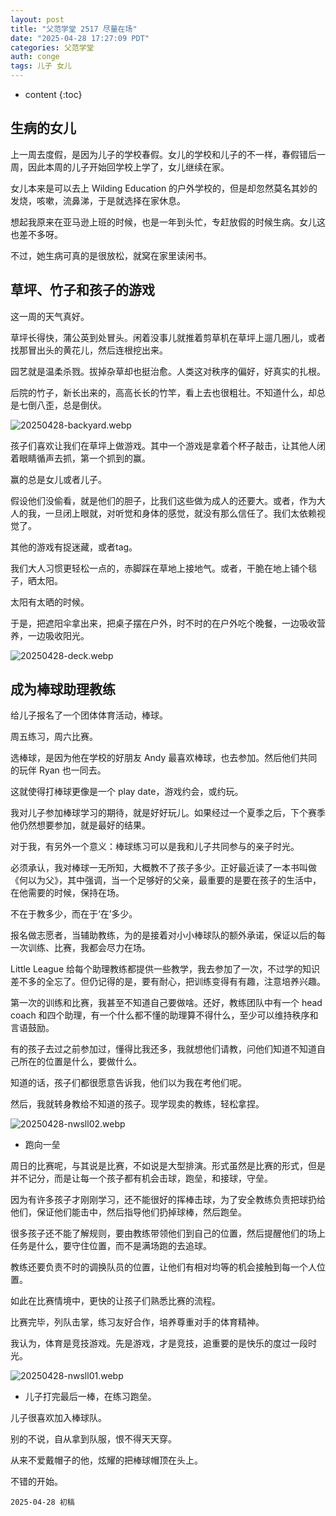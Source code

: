 ```yaml
---
layout: post
title: "父范学堂 2517 尽量在场"
date: "2025-04-28 17:27:09 PDT"
categories: 父范学堂
auth: conge
tags: 儿子 女儿 
---
```

* content
{:toc}

## 生病的女儿

上一周去度假，是因为儿子的学校春假。女儿的学校和儿子的不一样，春假错后一周，因此本周的儿子开始回学校上学了，女儿继续在家。

女儿本来是可以去上 Wilding Education 的户外学校的，但是却忽然莫名其妙的发烧，咳嗽，流鼻涕，于是就选择在家休息。





想起我原来在亚马逊上班的时候，也是一年到头忙，专赶放假的时候生病。女儿这也差不多呀。

不过，她生病可真的是很放松，就窝在家里读闲书。

## 草坪、竹子和孩子的游戏

这一周的天气真好。

草坪长得快，蒲公英到处冒头。闲着没事儿就推着剪草机在草坪上遛几圈儿，或者找那冒出头的黄花儿，然后连根挖出来。

园艺就是温柔杀戮。拔掉杂草却也挺治愈。人类这对秩序的偏好，好真实的扎根。

后院的竹子，新长出来的，高高长长的竹竿，看上去也很粗壮。不知道什么，却总是七倒八歪，总是倒伏。

![20250428-backyard.webp](https://s2.loli.net/2025/04/29/ZViM2twsAXbY8yn.webp)

孩子们喜欢让我们在草坪上做游戏。其中一个游戏是拿着个杯子敲击，让其他人闭着眼睛循声去抓，第一个抓到的赢。

赢的总是女儿或者儿子。

假设他们没偷看，就是他们的胆子，比我们这些做为成人的还要大。或者，作为大人的我，一旦闭上眼就，对听觉和身体的感觉，就没有那么信任了。我们太依赖视觉了。

其他的游戏有捉迷藏，或者tag。

我们大人习惯更轻松一点的，赤脚踩在草地上接地气。或者，干脆在地上铺个毯子，晒太阳。

太阳有太晒的时候。

于是，把遮阳伞拿出来，把桌子摆在户外，时不时的在户外吃个晚餐，一边吸收营养，一边吸收阳光。

![20250428-deck.webp](https://s2.loli.net/2025/04/29/RSpEgTvFNtAo3Us.webp)

## 成为棒球助理教练

给儿子报名了一个团体体育活动，棒球。

周五练习，周六比赛。

选棒球，是因为他在学校的好朋友 Andy 最喜欢棒球，也去参加。然后他们共同的玩伴 Ryan 也一同去。

这就使得打棒球更像是一个 play date，游戏约会，或约玩。

我对儿子参加棒球学习的期待，就是好好玩儿。如果经过一个夏季之后，下个赛季他仍然想要参加，就是最好的结果。

对于我，有另外一个意义：棒球练习可以是我和儿子共同参与的亲子时光。

必须承认，我对棒球一无所知，大概教不了孩子多少。正好最近读了一本书叫做《何以为父》，其中强调，当一个足够好的父亲，最重要的是要在孩子的生活中，在他需要的时候，保持在场。

不在于教多少，而在于‘在’多少。

报名做志愿者，当辅助教练，为的是接着对小小棒球队的额外承诺，保证以后的每一次训练、比赛，我都会尽力在场。

Little League 给每个助理教练都提供一些教学，我去参加了一次，不过学的知识差不多的全忘了。但仍记得的是，要有耐心，把训练变得有有趣，注意培养兴趣。

第一次的训练和比赛，我甚至不知道自己要做啥。还好，教练团队中有一个 head coach 和四个助理，有一个什么都不懂的助理算不得什么，至少可以维持秩序和言语鼓励。

有的孩子去过之前参加过，懂得比我还多，我就想他们请教，问他们知道不知道自己所在的位置是什么，要做什么。

知道的话，孩子们都很愿意告诉我，他们以为我在考他们呢。

然后，我就转身教给不知道的孩子。现学现卖的教练，轻松拿捏。

![20250428-nwsll02.webp](https://s2.loli.net/2025/04/29/SjcQzWqb4P6kYaL.webp)

* 跑向一垒

周日的比赛呢，与其说是比赛，不如说是大型排演。形式虽然是比赛的形式，但是并不记分，而是让每一个孩子都有机会击球，跑垒，和接球，守垒。

因为有许多孩子才刚刚学习，还不能很好的挥棒击球，为了安全教练负责把球扔给他们，保证他们能击中，然后指导他们扔掉球棒，然后跑垒。

很多孩子还不能了解规则，要由教练带领他们到自己的位置，然后提醒他们的场上任务是什么，要守住位置，而不是满场跑的去追球。

教练还要负责不时的调换队员的位置，让他们有相对均等的机会接触到每一个人位置。

如此在比赛情境中，更快的让孩子们熟悉比赛的流程。

比赛完毕，列队击掌，练习友好合作，培养尊重对手的体育精神。

我认为，体育是竞技游戏。先是游戏，才是竞技，追重要的是快乐的度过一段时光。

![20250428-nwsll01.webp](https://s2.loli.net/2025/04/29/egA1sUE2Ntc8n9I.webp)

* 儿子打完最后一棒，在练习跑垒。

儿子很喜欢加入棒球队。

别的不说，自从拿到队服，恨不得天天穿。

从来不爱戴帽子的他，炫耀的把棒球帽顶在头上。

不错的开始。

```
2025-04-28 初稿
```
